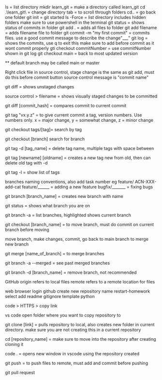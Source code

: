 ls = list directory
mkdir learn_git = make a directory called learn_git
cd .\learn_git\ = change directory
tab = to scroll through folders
cd.. = go back one folder
git init = git started
ls -Force = list directory includes hidden folders
make sure to use powershell in the terminal
git status = shows status of commits in folder
git add . = adds all files to folder
git add filename = adds filename file to folder
git commit -m "my first commit" = commits files. use a good commit message to describe the change"___"
git log = shows the commits, use q to exit this
make sure to add before commit as it wont commit properly
gti checkout commitNumber =  use commitNumber shown in git log
git checkout main = back to most updated version

** default branch may be called main or master

Right click file in source control, stage change is the same as git add, must do this before commit button
source control message is "commit name"

git diff = shows unstaged changes

source control > filename = shows visually staged changes to be committed

git diff [commit_hash] = compares commit to current commit

git tag "vx.y.z" = to give current commit a tag, version numbers.  Use numbers only. x = major change, y = somewhat change, z = minor change

git checkout tags/[tag]= search by tag

git checkout [branch] search for branch

git tag -d [tag_name] = delete tag name, multiple tags with space between

git tag [newname] [oldname] = creates a new tag new from old, then can delete old tag with -d

git tag -l = show list of tags




branches
naming conventions, also add task number eg feature/ ACN-XXX-add-cat
feature/______ = adding a new feature
bugfix/_______ = fixing bugs

git branch [branch_name] = creates new branch with name

git status = shows what branch you are on

git branch -a = list branches, highlighted shows current branch

git checkout [branch_name] = to move branch, must do commit on current branch before moving

move branch, make changes, commit, go back to main branch to merge new branch

git merge [name_of_branch] = to merge branches

git branch -a --merged = see past merged branches

git branch -d [branch_name] = remove branch, not recommended




GitHub
origin refers to local files
remote refers to a remote location for files

web browser
login github
create new repository 
name restart-homework
select add readme
gitignore template python

code > HTTPS > copy link

vs code
open folder where you want to copy repository to

git clone [link] = pulls repository to local, also creates new folder in current directory.  make sure you are not creating this in a current repository

cd [repository_name] = make sure to move into the repository after creating cloning it

code . = opens new window in vscode using the repository created

git push = to push files to remote, must add and commit before pushing

git pull request